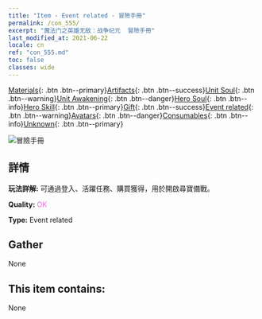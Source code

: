 ```yaml
---
title: "Item - Event related - 冒險手冊"
permalink: /con_555/
excerpt: "魔法门之英雄无敌：战争纪元  冒險手冊"
last_modified_at: 2021-06-22
locale: cn
ref: "con_555.md"
toc: false
classes: wide
---
```

 [Materials](/ItemsCN/){: .btn .btn--primary}[Artifacts](/ItemsCN/Artifacts/){: .btn .btn--success}[Unit Soul](/ItemsCN/UnitSoul/){: .btn .btn--warning}[Unit Awakening](/ItemsCN/UnitAwakening/){: .btn .btn--danger}[Hero Soul](/ItemsCN/HeroSoul/){: .btn .btn--info}[Hero Skill](/ItemsCN/HeroSkill/){: .btn .btn--primary}[Gift](/ItemsCN/Gift/){: .btn .btn--success}[Event related](/ItemsCN/Events/){: .btn .btn--warning}[Avatars](/ItemsCN/Avatars/){: .btn .btn--danger}[Consumables](/ItemsCN/Consumables/){: .btn .btn--info}[Unknown](/ItemsCN/Unknown/){: .btn .btn--primary}

 ![冒險手冊](/images/t/i_10041.png)

## 詳情
 **玩法詳解:** 可通過登入、活躍任務、購買獲得，用於開啟尋寶備戰。

 **Quality:** <span style="color: #DA70D6">OK</span>

 **Type:** Event related

## Gather

  None

## This item contains:

  None

